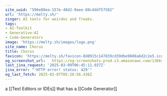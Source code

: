 ```yaml
---
site_uuid: "596e88ea-157e-48d2-9aee-88c4ddf57582"
url: 'https://melty.sh/'
zinger: AI tools for weirdos and freaks.
tags:
- AI-Toolkit
- Generative-AI
- Code-Generators
image: 'https://melty.sh/images/logo.png'
site_name: Chorus
title: Chorus
favicon: 'https://melty.sh/favicon-8d8915c147839cd39dbe9608a6d2c2e5.ico?vsn=d'
og_screenshot_url:   https://og-screenshots-prod.s3.amazonaws.com/1366x768/80/false/b22b4d25a74ebd2e5c40caa5151c5611ff0f0cc65d3ae5888c316b40e9d7ce47.jpeg
last_jina_request: '2025-03-09T06:45:11.037Z'
jina_error: "'HTTP error! status: 429'"
og_last_fetch: 2025-03-07T05:20:56.436Z
---
```


a [[Text Editors or IDEs]] that has a [[Code Generator]]
